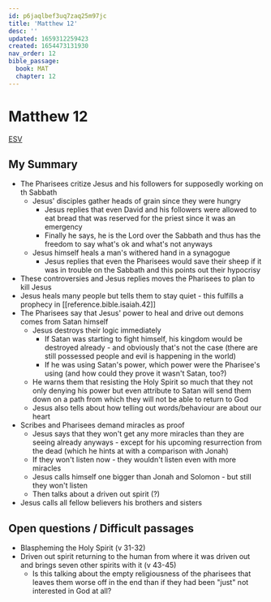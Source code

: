 ```yaml
---
id: p6jaqlbef3uq7zaq25m97jc
title: 'Matthew 12'
desc: ''
updated: 1659312259423
created: 1654473131930
nav_order: 12
bible_passage:
  book: MAT
  chapter: 12
---
```

# Matthew 12

[ESV](https://www.biblegateway.com/passage/?search=Matthew+12&version=ESV)

## My Summary

- The Pharisees critize Jesus and his followers for supposedly working on th Sabbath
  - Jesus' disciples gather heads of grain since they were hungry
    - Jesus replies that even David and his followers were allowed to eat bread that was reserved for the priest since
    it was an emergency
    - Finally he says, he is the Lord over the Sabbath and thus has the freedom to say what's ok and what's not anyways
  - Jesus himself heals a man's withered hand in a synagogue
    - Jesus replies that even the Pharisees would save their sheep if it was in trouble on the Sabbath and this points
      out their hypocrisy
- These controversies and Jesus replies moves the Pharisees to plan to kill Jesus
- Jesus heals many people but tells them to stay quiet - this fulfills a prophecy in [[reference.bible.isaiah.42]]
- The Pharisees say that Jesus' power to heal and drive out demons comes from Satan himself
  - Jesus destroys their logic immediately
    - If Satan was starting to fight himself, his kingdom would be destroyed already - and obviously that's not the case
      (there are still possessed people and evil is happening in the world)
    - If he was using Satan's power, which power were the Pharisee's using (and how could they prove it wasn't Satan,
      too?)
  - He warns them that resisting the Holy Spirit so much that they not only denying his power but even attribute to
    Satan will send them down on a path from which they will not be able to return to God
  - Jesus also tells about how telling out words/behaviour are about our heart
- Scribes and Pharisees demand miracles as proof
  - Jesus says that they won't get any more miracles than they are seeing already anyways - except for his upcoming
    resurrection from the dead (which he hints at with a comparison with Jonah)
  - If they won't listen now - they wouldn't listen even with more miracles
  - Jesus calls himself one bigger than Jonah and Solomon - but still they won't listen
  - Then talks about a driven out spirit (?)
- Jesus calls all fellow believers his brothers and sisters

## Open questions / Difficult passages
- Blaspheming the Holy Spirit (v 31-32)
- Driven out spirit returning to the human from where it was driven out and brings seven other spirits with it (v 43-45)
  - Is this talking about the empty religiousness of the pharisees that leaves them worse off in the end than if they
    had been "just" not interested in God at all?
